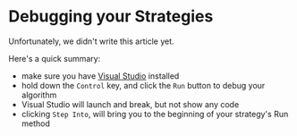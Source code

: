 # Debugging your Strategies

Unfortunately, we didn't write this article yet. 

Here's a quick summary:

* make sure you have [Visual Studio](https://visualstudio.microsoft.com/) installed
* hold down the `Control` key, and click the `Run` button to debug your algorithm
* Visual Studio will launch and break, but not show any code
* clicking `Step Into`, will bring you to the beginning of your strategy's Run method
